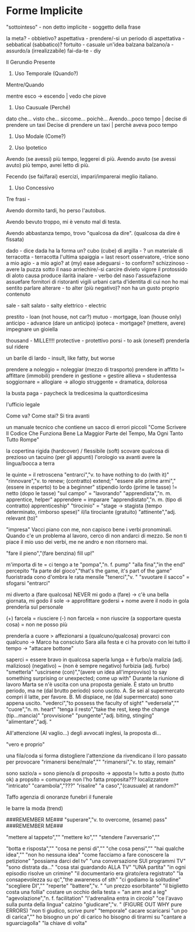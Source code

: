 # Forme Implicite
 
"sottointeso" - non detto
implicite - soggetto della frase

la meta? - obbietivo?
aspettativa - prendere/-si un periodo di aspettativa - sebbatical (sabbatico)?
fortuito - casuale
un'idea balzana
balzano/a - assurdo/a (irrealizzabile)
fai-da-te - diy

Il Gerundio Presente

1. Uso Temporale (Quando?)

Mentre/Quando

mentre esco -> escendo | vedo che piove

1. Uso Causuale (Perché)

dato che...
visto che...
siccome...
poichè...
Avendo...poco tempo | decise di prendere un taxi
Decise di prendere un taxi | perchè aveva poco tempo

1. Uso Modale (Come?)



1. Uso Ipotetico

Avendo (se avessi) più tempo, leggerei di più.
Avendo avuto (se avessi avuto) più tempo, avrei letto di più.

Fecendo (se fai/farai) esercizi, impari/imparerai meglio italiano.



1. Uso Concessivo

Tre frasi - 

Avendo dormito tardi, ho perso l'autobus.

Avendo bevuto troppo, mi è venuto mal di testa.

Avendo abbastanza tempo, trovo "qualcosa da dire". (qualcosa da dire è fissata)

dado - dice
dada ha la forma un? cubo (cube)
di argilla - ? un materiale
di terracotta - terracotta 
l'ultima spaiggia = last resort
osservatore, -trice
sono a mio agio - a mio agio? at (my) ease
adeguarsi - to conform?
schizzinoso - avere la puzza sotto il naso
arriechire/-si
carcire
divieto
vigore
il protossido di aloto causa
produce ilarità
inalare - verbo del naso
l'assuefazione
assuefare
fornitori di ristoranti
vigili urbani
carta d'identita
di cui non ho mai sentito parlare
alterare - to alter (più negativo)?
non ha un gusto proprio
contenuto

sale - salt
salato - salty
elettrico - electric

prestito - loan (not house, not car?)
mutuo - mortgage, loan (house only)
anticipo - advance (dare un anticipo)
ipoteca - mortgage? (mettere, avere)
impegnare un gioiella

thousand - MILLE!!!!
protective - protettivo
porsi - to ask (oneself)
prenderla sul ridere

un barile di lardo - insult, like fatty, but worse

prendere a noleggio = noleggiar (mezzo di trasporto)
prendere in affitto != affittare (immobili)
prendere in gestione = gestire 
allieva = studentessa
soggiornare = allogiare -> allogio
struggente = dramatica, dolorosa

la busta paga - paycheck
la tredicesima
la quattordicesima

l'ufficio legale

Come va?  Come stai?
Si tira avanti

un manuale tecnico che contiene un sacco di errori piccoli
"Come Scrivere Il Codice Che Funziona Bene 
La Maggior Parte del Tempo, Ma Ogni Tanto Tutto Rompe"

la copertina rigida (hardcover) / flessibile (soft)
scovare qualcosa di prezioso
un tacuino (per gli appunti)
l'orologio va avanti
avere la lingua/bocca a terra

le quinte = il retroscena
"entrarci","v. to have nothing to do (with it)"
"rinnovare","v. to renew; (contratto) extend;"
"essere alle prime armi","(essere in esperto) to be a beginner"
stipendio lordo (prime le tasse) != netto (dopo le tasse)
"sul campo" = "lavorando"
"apprendista","n. m. apprentice, helper"
apprendere = imparare
"apprendistato","n. m. (tipo di contratto) apprenticeship"
"tirocinio" = "stage -> stagista (tempo determinato, rimborso spese)"
il/la tirociante (gratuito)
"attinente","adj. relevant (to)"

"impresa"
Vacci piano con me, non capisco bene i verbi pronominali.
Quando c'e un problema al lavoro, cerco di non andarci di mezzo.
Se non ti piace il mio uso dei verbi, me ne andro e non ritornero mai.

"fare il pieno","(fare benzina) fill up!"

m'importa di te = ci tengo a te
"pompa","n. f. pump"
"alla fina","in the end"
percepito
"fa parte del gioco","that's the game, it's part of the game"
fuoristrada
cono d'ombra
le rata mensile
"tenerci","v. "
"svuotare il sacco" = sfogarsi
"entrarci"

mi diverto a (fare qualcosa)
NEVER mi godo a (fare) -> c'è una bella giornata, mi godo il sole -> approfittare
godersi + nome
avere il nodo in gola
prenderla sul personale

(+) farcela = riusciere
(-) non farcela = non riuscire (a sopportare questa cosa) = non ne posso più

prenderla a cuore > affezionarsi a (qualcuno/qualcosa)
provarci con qualcuno 
    -> Marco ha consciuto Sara alla festa e ci ha provato con lei tutto il tempo
    -> "attacare bottone"

saperci = essere bravo in qualcosa
saperla lunga = è furbo/a
malizia (adj. malizioso) (negativo) ~ (non è sempre negativo) furbizia (adj. furbo)
"smetterla"
"uscirsene (con)","(avere un idea all'improvviso) to say something surprising or unexpected; come up with"
Durante la riunione di lavoro Marta se n'è uscita con una proposta geniale.
È stato un brutto periodo, ma ne (dal brutto periodo) sono uscito.
A. Se sei al supermercato compri il latte, per favore.
B. Mi dispiace, ne (dal supermercato) sono appena uscito.
"vederci","to possess the faculty of sight"
"vedersela",""
"cuore","n. m. heart"
"tenga il resto","take the rest, keep the change (tip...mancia)"
"provvisione"
"pungente","adj. biting, stinging"
"alimentare","adj. "

All'attenzione (Al vaglio...) degli avvocati inglesi, la proposta di...

"vero e proprio"

una fila/coda si forma
distogliere l'attenzione da
rivendicano il loro passato
per provocare
"rimanersi bene/male",""
"rimanersi","v. to stay, remain"

sono sazio/a = sono pieno/a
di proposito
    -> apposta != tutto a posto (tutto ok)
a propsito = comunque
non l'ho fatta proposita???
localizzatore
"intricato"
"carambola","???"
"risalire"
"a caso","(causuale) at random?"

Taffo
agenzia di onoranze funebri
il funerale

le barre
la moda (trend)

###REMEMBER ME###
"superare","v. to overcome, (esame) pass"
###REMEMBER ME###

"mettere al tappeto",""
"mettere ko",""
"stendere l'avversario",""

"botta e risposta",""
"cosa ne pensi di",""
"che cosa pensi",""
"hai qualche idea",""
"non ho nessuna idea"
"come facciamo a fare conoscere la petizione"
"possiama darci del tv"
"una conversazione SUI programmi TV"
"sono distrata da..."
"cosa stai guardando ALLA TV"
"UNA partita"
"in ogni episodio risolve un crimine"
"il documentario era girato/era registrato"
"la consapevolezza su qc","the awareness of sth"
"ci godiamo la solitudine"
"scegliere DI",""
"reperte"
"battere","v. "
"un prezzo esorbitante"
"il biglietto costa una follia"
costare un occhio della testa = "an arm and a leg"
"agevolazione","n. f. facilitation"
"l'adrenalina entra in circolo"
"ce l'avavo sulla punta della lingua"
calzino
"giudicare","v. "
(FIGURE OUT WHY pure ERRORS) "non ti giudico, scrive pure"
"temporale"
cacare
scaricarsi
"un po di carica",""
ho bisogno un po' di carico
ho bisogno di tirarmi su
"cantare a sguarciagolla"
"la chiave di volta"
